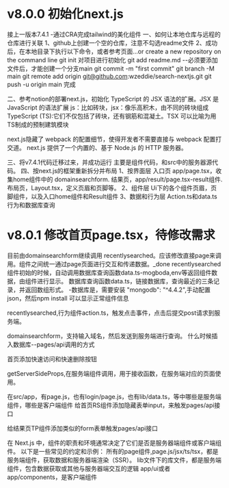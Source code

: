 #  v8.0.0 初始化next.js
接上一版本7.4.1 -通过CRA完成tailwind的美化组件
一、如何让本地仓库与远程的仓库进行关联
1、github上创建一个空的仓库，注意不勾选readme文件
2、成功后，在本地目录下执行以下命令，或者参考页面…or create a new repository on the command line
git init 对项目进行初始化
git add readme.md --必须要添加文件后，才能创建一个分支main
git commit -m "first commit"
git branch -M main
git remote add origin git@github.com:wzeddie/search-nextjs.git
git push -u origin main
完成

二、参考notion的部署next.js，初始化
 TypeScript 的 JSX 语法的扩展。JSX 是 JavaScript 的语法扩展
 js：比如砖块，jsx：像乐高积木，由不同的砖块组成
 TypeScript (TS):它们不仅包括了砖块，还有钢筋和混凝土。TSX 可以比喻为用TS制成的预制建筑模块

 next.js隐藏了 webpack 的配置细节，使得开发者不需要直接与 webpack 配置打交道。
 next.js 提供了一个内置的、基于 Node.js 的 HTTP 服务器。

 三、将v7.4.1代码迁移过来，并成功运行
主要是组件代码，和src中的服务器源代码。
 四、按next.js的框架重新拆分并布局
 1、按界面层
  入口页 app/page.tsx，收集home组件中的 domainsearchform.
  结果页，app/result/page.tsx-result组件.
  布局页，Layout.tsx，定义页眉和页脚等。
 2、组件层 
 Ui下的各个组件页眉，页脚组件，以及入口home组件和Result组件
 3、数据和行为层
 Action.ts和data.ts行为和数据库查询

# v8.0.1 修改首页page.tsx，待修改需求
目前由domainsearchform继续调用 recentlysearched。应该修改直接page来调用。组件之间统一通过page页面进行交互和传递数据。_done
recentlysearched组件初始的时候，自动调用数据库查询函数data.ts-mogboda,env等返回组件数据，由组件进行显示。
数据库查询函数data.ts，链接数据库，查询最近的三条记录，并返回数组形式。
-数据库是，需要安装 "mongodb": "^4.4.2",手动配置json，然后npm install
可以显示正常组件信息






recentlysearched,行为组件action.ts，触发点击事件，点击后提交post请求到服务端。

domainsearchform，支持输入域名，然后发送到服务端进行查询。
什么时候插入数据库--pages/api调用的方式

首页添加快速访问和快速删除按钮

getServerSideProps,在服务端组件调用，用于接收函数，在服务端对应的页面使用。

在src/app，有page.js，也有login/page.js，也有lib/data.ts，等中哪些是服务端组件，哪些是客户端组件
给首页RS组件添加隐藏表单input，来触发pages/api接口

给结果页TP组件添加类似的form表单触发pages/api接口

在 Next.js 中，组件的职责和环境通常决定了它们是否是服务器端组件或客户端组件。
以下是一些常见的约定和示例：
所有的page组件,page.js/jsx/ts/tsx，都是服务端组件，获取数据和服务器端渲染（SSR）。
lib文件下的库文件，都是服务端组件，包含数据获取或其他与服务器端交互的逻辑
app/ui或者app/components，是客户端组件